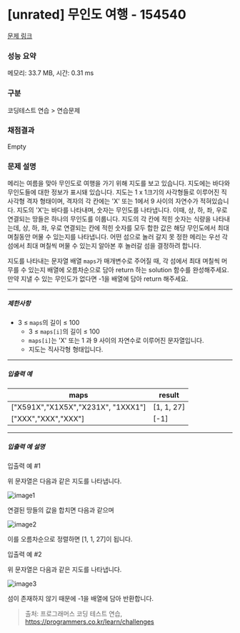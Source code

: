# [unrated] 무인도 여행 - 154540 

[문제 링크](https://school.programmers.co.kr/learn/courses/30/lessons/154540) 

### 성능 요약

메모리: 33.7 MB, 시간: 0.31 ms

### 구분

코딩테스트 연습 > 연습문제

### 채점결과

Empty

### 문제 설명

<p>메리는 여름을 맞아 무인도로 여행을 가기 위해 지도를 보고 있습니다. 지도에는 바다와 무인도들에 대한 정보가 표시돼 있습니다. 지도는 1 x 1크기의 사각형들로 이루어진 직사각형 격자 형태이며, 격자의 각 칸에는 'X' 또는 1에서 9 사이의 자연수가 적혀있습니다. 지도의 'X'는 바다를 나타내며, 숫자는 무인도를 나타냅니다. 이때, 상, 하, 좌, 우로 연결되는 땅들은 하나의 무인도를 이룹니다. 지도의 각 칸에 적힌 숫자는 식량을 나타내는데, 상, 하, 좌, 우로 연결되는 칸에 적힌 숫자를 모두 합한 값은 해당 무인도에서 최대 며칠동안 머물 수 있는지를 나타냅니다. 어떤 섬으로 놀러 갈지 못 정한 메리는 우선 각 섬에서 최대 며칠씩 머물 수 있는지 알아본 후 놀러갈 섬을 결정하려 합니다.</p>

<p>지도를 나타내는 문자열 배열 <code>maps</code>가 매개변수로 주어질 때, 각 섬에서 최대 며칠씩 머무를 수 있는지 배열에 오름차순으로 담아 return 하는 solution 함수를 완성해주세요. 만약 지낼 수 있는 무인도가 없다면 -1을 배열에 담아 return 해주세요.</p>

<hr>

<h5>제한사항</h5>

<ul>
<li>3 ≤ <code>maps</code>의 길이 ≤ 100

<ul>
<li>3 ≤ <code>maps[i]</code>의 길이 ≤ 100</li>
<li><code>maps[i]</code>는 'X' 또는 1 과 9 사이의 자연수로 이루어진 문자열입니다.</li>
<li>지도는 직사각형 형태입니다.</li>
</ul></li>
</ul>

<hr>

<h5>입출력 예</h5>
<table class="table">
        <thead><tr>
<th>maps</th>
<th>result</th>
</tr>
</thead>
        <tbody><tr>
<td>["X591X","X1X5X","X231X", "1XXX1"]</td>
<td>[1, 1, 27]</td>
</tr>
<tr>
<td>["XXX","XXX","XXX"]</td>
<td>[-1]</td>
</tr>
</tbody>
      </table>
<hr>

<h5>입출력 예 설명</h5>

<p>입출력 예 #1</p>

<p>위 문자열은 다음과 같은 지도를 나타냅니다.</p>

<p><img src="https://user-images.githubusercontent.com/62426665/206862823-4633fbf1-c075-4d35-b577-26f504dcd332.png" title="" alt="image1"></p>

<p>연결된 땅들의 값을 합치면 다음과 같으며</p>

<p><img src="https://user-images.githubusercontent.com/62426665/209070615-ae568f20-cf06-4f88-8d4f-8e9861af2d36.png" title="" alt="image2"></p>

<p>이를 오름차순으로 정렬하면 [1, 1, 27]이 됩니다.</p>

<p>입출력 예 #2</p>

<p>위 문자열은 다음과 같은 지도를 나타냅니다.</p>

<p><img src="https://user-images.githubusercontent.com/62426665/206863265-0a371c69-d4b5-411a-972f-bdc36b90c917.png" title="" alt="image3"></p>

<p>섬이 존재하지 않기 때문에 -1을 배열에 담아 반환합니다.</p>


> 출처: 프로그래머스 코딩 테스트 연습, https://programmers.co.kr/learn/challenges